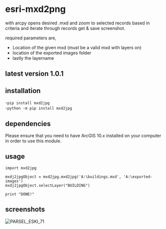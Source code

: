 # esri-mxd2png
with arcpy opens desired .mxd and zoom to selected records based in criteria and  iterate through records get &amp; save screenshot.

required parameters are,
* Location of the given mxd (must be a valid mxd with layers on)
* location of the exported images folder
* lastly the layername

## latest version 1.0.1

## installation
-```pip install mxd2jpg``` <br>
-```python -m pip install mxd2jpg ```

## dependencies
Please ensure that you need to have ArcGIS 10.x installed on your computer in order to use this module.

## usage

```
import mxd2jpg

mxdj2jpgObject = mxd2jpg.mxd2jpg('A:\buildings.mxd', 'A:\exported-images')
mxdj2jpgObject.selectLayer("BUILDING")

print "DONE!"
```
## screenshots
<a><img src="https://image.ibb.co/mzSGZK/PARSEL_ESKI_71.jpg" alt="PARSEL_ESKI_71" border="0"></a>
